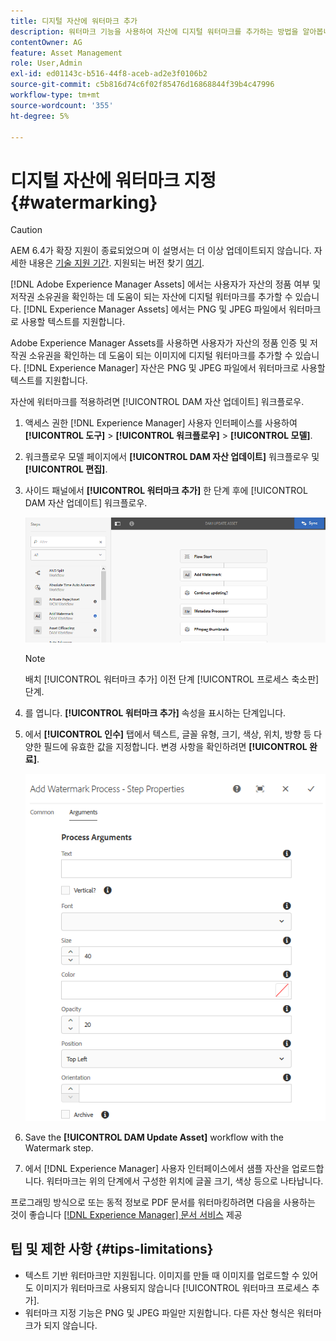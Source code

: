 ```yaml
---
title: 디지털 자산에 워터마크 추가
description: 워터마크 기능을 사용하여 자산에 디지털 워터마크를 추가하는 방법을 알아봅니다.
contentOwner: AG
feature: Asset Management
role: User,Admin
exl-id: ed01143c-b516-44f8-aceb-ad2e3f0106b2
source-git-commit: c5b816d74c6f02f85476d16868844f39b4c47996
workflow-type: tm+mt
source-wordcount: '355'
ht-degree: 5%

---
```


# 디지털 자산에 워터마크 지정 {#watermarking}

>[!CAUTION]
>
>AEM 6.4가 확장 지원이 종료되었으며 이 설명서는 더 이상 업데이트되지 않습니다. 자세한 내용은 [기술 지원 기간](https://helpx.adobe.com/kr/support/programs/eol-matrix.html). 지원되는 버전 찾기 [여기](https://experienceleague.adobe.com/docs/).

[!DNL Adobe Experience Manager Assets] 에서는 사용자가 자산의 정품 여부 및 저작권 소유권을 확인하는 데 도움이 되는 자산에 디지털 워터마크를 추가할 수 있습니다. [!DNL Experience Manager Assets] 에서는 PNG 및 JPEG 파일에서 워터마크로 사용할 텍스트를 지원합니다.

Adobe Experience Manager Assets를 사용하면 사용자가 자산의 정품 인증 및 저작권 소유권을 확인하는 데 도움이 되는 이미지에 디지털 워터마크를 추가할 수 있습니다. [!DNL Experience Manager] 자산은 PNG 및 JPEG 파일에서 워터마크로 사용할 텍스트를 지원합니다.

자산에 워터마크를 적용하려면 [!UICONTROL DAM 자산 업데이트] 워크플로우.

1. 액세스 권한 [!DNL Experience Manager] 사용자 인터페이스를 사용하여 **[!UICONTROL 도구]** > **[!UICONTROL 워크플로우]** > **[!UICONTROL 모델]**.
1. 워크플로우 모델 페이지에서 **[!UICONTROL DAM 자산 업데이트]** 워크플로우 및 **[!UICONTROL 편집]**.

1. 사이드 패널에서 **[!UICONTROL 워터마크 추가]** 한 단계 후에 [!UICONTROL DAM 자산 업데이트] 워크플로우.

   ![DAM 자산 업데이트 워크플로우에서 워터마크 추가 단계를 드래그합니다.](assets/add_watermark_step_aem_assets.png)

   >[!NOTE]
   >
   >배치 [!UICONTROL 워터마크 추가] 이전 단계 [!UICONTROL 프로세스 축소판] 단계.

1. 를 엽니다. **[!UICONTROL 워터마크 추가]** 속성을 표시하는 단계입니다.
1. 에서 **[!UICONTROL 인수]** 탭에서 텍스트, 글꼴 유형, 크기, 색상, 위치, 방향 등 다양한 필드에 유효한 값을 지정합니다. 변경 사항을 확인하려면 **[!UICONTROL 완료]**.

   ![자산의 워터마크 추가 단계에서 인수를 제공합니다](assets/arguments_add_watermark_aem_assets.png)

1. Save the **[!UICONTROL DAM Update Asset]** workflow with the Watermark step.
1. 에서 [!DNL Experience Manager] 사용자 인터페이스에서 샘플 자산을 업로드합니다. 워터마크는 위의 단계에서 구성한 위치에 글꼴 크기, 색상 등으로 나타납니다.

프로그래밍 방식으로 또는 동적 정보로 PDF 문서를 워터마킹하려면 다음을 사용하는 것이 좋습니다 [[!DNL Experience Manager] 문서 서비스](/help/forms/using/overview-aem-document-services.md) 제공

## 팁 및 제한 사항 {#tips-limitations}

* 텍스트 기반 워터마크만 지원됩니다. 이미지를 만들 때 이미지를 업로드할 수 있어도 이미지가 워터마크로 사용되지 않습니다 [!UICONTROL 워터마크 프로세스 추가].
* 워터마크 지정 기능은 PNG 및 JPEG 파일만 지원합니다. 다른 자산 형식은 워터마크가 되지 않습니다.
